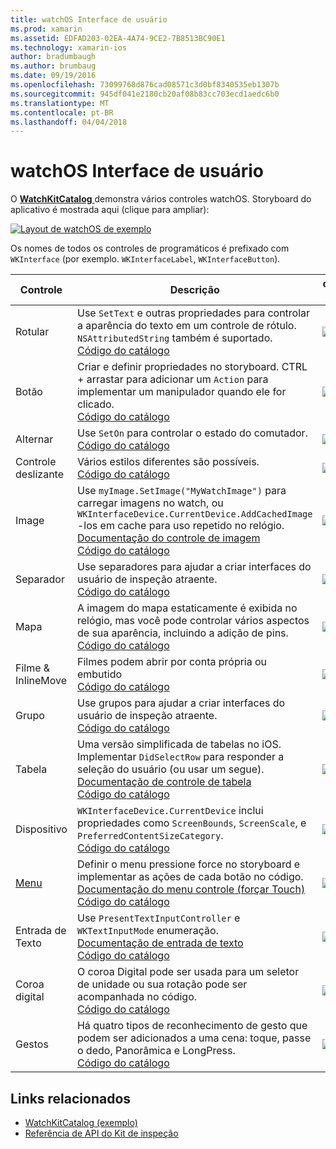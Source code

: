 ```yaml
---
title: watchOS Interface de usuário
ms.prod: xamarin
ms.assetid: EDFAD203-02EA-4A74-9CE2-7B8513BC90E1
ms.technology: xamarin-ios
author: bradumbaugh
ms.author: brumbaug
ms.date: 09/19/2016
ms.openlocfilehash: 73099768d876cad08571c3d0bf8340535eb1307b
ms.sourcegitcommit: 945df041e2180cb20af08b83cc703ecd1aedc6b0
ms.translationtype: MT
ms.contentlocale: pt-BR
ms.lasthandoff: 04/04/2018
---
```

# <a name="watchos-user-interface"></a>watchOS Interface de usuário

O [ **WatchKitCatalog** ](https://github.com/xamarin/monotouch-samples/tree/master/watchOS/WatchKitCatalog) demonstra vários controles watchOS. Storyboard do aplicativo é mostrada aqui (clique para ampliar):

[![](images/storyboard-sml.png "Layout de watchOS de exemplo")](images/storyboard.png#lightbox)

Os nomes de todos os controles de programáticos é prefixado com `WKInterface` (por exemplo. `WKInterfaceLabel`, `WKInterfaceButton`).

|Controle|Descrição|captura de tela|
|---|---|---|
|Rotular|Use `SetText` e outras propriedades para controlar a aparência do texto em um controle de rótulo. `NSAttributedString` também é suportado.<br />[Código do catálogo](https://github.com/xamarin/ios-samples/blob/master/watchOS/WatchKitCatalog/WatchKit3Extension/LabelDetailController.cs)|![](Images/label.png)|
|Botão|Criar e definir propriedades no storyboard. CTRL + arrastar para adicionar um `Action` para implementar um manipulador quando ele for clicado.<br />[Código do catálogo](https://github.com/xamarin/ios-samples/blob/master/watchOS/WatchKitCatalog/WatchKit3Extension/ButtonDetailController.cs)|![](Images/button.png)|
|Alternar|Use `SetOn` para controlar o estado do comutador.<br />[Código do catálogo](https://github.com/xamarin/ios-samples/blob/master/watchOS/WatchKitCatalog/WatchKit3Extension/SwitchDetailController.cs)|![](Images/switch.png)|
|Controle deslizante|Vários estilos diferentes são possíveis.<br />[Código do catálogo](https://github.com/xamarin/ios-samples/blob/master/watchOS/WatchKitCatalog/WatchKit3Extension/SliderDetailController.cs)|![](Images/slider.png)|
|Image|Use `myImage.SetImage("MyWatchImage")` para carregar imagens no watch, ou `WKInterfaceDevice.CurrentDevice.AddCachedImage` -los em cache para uso repetido no relógio.<br />[Documentação do controle de imagem](~/ios/watchos/user-interface/image.md)<br />[Código do catálogo](https://github.com/xamarin/ios-samples/blob/master/watchOS/WatchKitCatalog/WatchKit3Extension/ImageDetailController.cs)|![](Images/image.png)|
|Separador|Use separadores para ajudar a criar interfaces do usuário de inspeção atraente.<br />[Código do catálogo](https://github.com/xamarin/ios-samples/blob/master/watchOS/WatchKitCatalog/WatchKit3Extension/SeparatorDetailController.cs)|![](Images/separator.png)| 
|Mapa|A imagem do mapa estaticamente é exibida no relógio, mas você pode controlar vários aspectos de sua aparência, incluindo a adição de pins.<br />[Código do catálogo](https://github.com/xamarin/ios-samples/blob/master/watchOS/WatchKitCatalog/WatchKit3Extension/MapDetailController.cs)|![](Images/map.png)|
|Filme & InlineMove|Filmes podem abrir por conta própria ou embutido<br />[Código do catálogo](https://github.com/xamarin/ios-samples/blob/master/watchOS/WatchKitCatalog/WatchKit3Extension/MovieDetailController.cs)|![](Images/movie.png)|
|Grupo|Use grupos para ajudar a criar interfaces do usuário de inspeção atraente.<br />[Código do catálogo](https://github.com/xamarin/ios-samples/blob/master/watchOS/WatchKitCatalog/WatchKit3Extension/GroupDetailController.cs)|![](Images/group.png)|
|Tabela|Uma versão simplificada de tabelas no iOS. Implementar `DidSelectRow` para responder a seleção do usuário (ou usar um segue).<br />[Documentação de controle de tabela](~/ios/watchos/user-interface/table.md)<br />[Código do catálogo](https://github.com/xamarin/ios-samples/blob/master/watchOS/WatchKitCatalog/WatchKit3Extension/Table%20Detail%20Controller/TableDetailController.cs)|![](Images/table.png)|
|Dispositivo|`WKInterfaceDevice.CurrentDevice` inclui propriedades como `ScreenBounds`, `ScreenScale`, e `PreferredContentSizeCategory`.<br />[Código do catálogo](https://github.com/xamarin/ios-samples/blob/master/watchOS/WatchKitCatalog/WatchKit3Extension/DeviceDetailController.cs)|![](Images/device.png)|
|[Menu](~/ios/watchos/user-interface/menu.md)|Definir o menu pressione force no storyboard e implementar as ações de cada botão no código.<br />[Documentação do menu controle (forçar Touch)](~/ios/watchos/user-interface/menu.md)<br />[Código do catálogo](https://github.com/xamarin/ios-samples/blob/master/watchOS/WatchKitCatalog/WatchKit3Extension/ControllerDetailController.cs)|![](Images/controller.png)|
|Entrada de Texto|Use `PresentTextInputController` e `WKTextInputMode` enumeração.<br />[Documentação de entrada de texto](~/ios/watchos/user-interface/text-input.md)<br />[Código do catálogo](https://github.com/xamarin/ios-samples/blob/master/watchOS/WatchKitCatalog/WatchKit3Extension/TextInputController.cs)|![](Images/textinput.png)|
|Coroa digital|O coroa Digital pode ser usada para um seletor de unidade ou sua rotação pode ser acompanhada no código.<br />[Código do catálogo](https://github.com/xamarin/ios-samples/blob/master/watchOS/WatchKitCatalog/WatchKit3Extension/CrownDetailController.cs)|![](Images/digital-crown.png)|
|Gestos|Há quatro tipos de reconhecimento de gesto que podem ser adicionados a uma cena: toque, passe o dedo, Panorâmica e LongPress.<br />[Código do catálogo](https://github.com/xamarin/ios-samples/blob/master/watchOS/WatchKitCatalog/WatchKit3Extension/GestureDetailController.cs)|![](Images/gestures.png)|


## <a name="related-links"></a>Links relacionados

- [WatchKitCatalog (exemplo)](https://developer.xamarin.com/samples/monotouch/watchOS/WatchKitCatalog/)
- [Referência de API do Kit de inspeção](https://developer.xamarin.com/api/namespace/WatchKit/)
